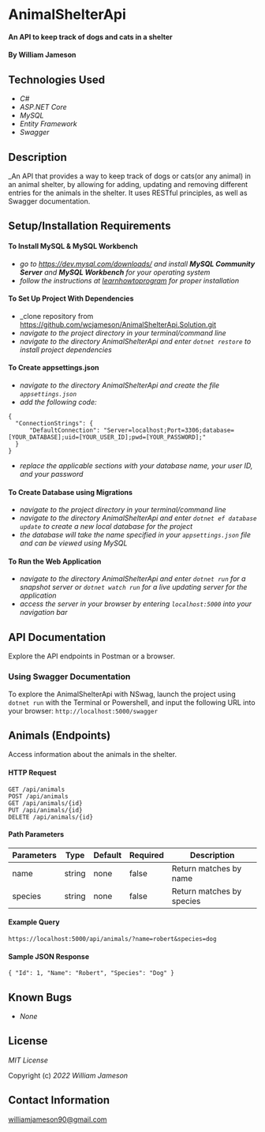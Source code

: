 # AnimalShelterApi

#### An API to keep track of dogs and cats in a shelter

#### By William Jameson

## Technologies Used

* _C#_
* _ASP.NET Core_
* _MySQL_
* _Entity Framework_
* _Swagger_

## Description

_An API that provides a way to keep track of dogs or cats(or any animal) in an animal shelter, by allowing for adding, updating and removing different entries for the animals in the shelter.  It uses RESTful principles, as well as Swagger documentation.

## Setup/Installation Requirements

#### To Install MySQL & MySQL Workbench

* _go to https://dev.mysql.com/downloads/ and install **MySQL Community Server** and **MySQL Workbench** for your operating system_
* _follow the instructions at [learnhowtoprogram](https://www.learnhowtoprogram.com/c-and-net/getting-started-with-c/installing-and-configuring-mysql) for proper installation_

#### To Set Up Project With Dependencies

* _clone repository from https://github.com/wcjameson/AnimalShelterApi.Solution.git
* _navigate to the project directory in your terminal/command line_
* _navigate to the directory AnimalShelterApi and enter ```dotnet restore``` to install project dependencies_

#### To Create appsettings.json

* _navigate to the directory AnimalShelterApi and create the file ```appsettings.json```_
* _add the following code:_
```
{
  "ConnectionStrings": {
      "DefaultConnection": "Server=localhost;Port=3306;database=[YOUR_DATABASE];uid=[YOUR_USER_ID];pwd=[YOUR_PASSWORD];"
  }
}
```
* _replace the applicable sections with your database name, your user ID, and your password_

#### To Create Database using Migrations

* _navigate to the project directory in your terminal/command line_
* _navigate to the directory AnimalShelterApi and enter ```dotnet ef database update``` to create a new local database for the project_
* _the database will take the name specified in your ```appsettings.json``` file and can be viewed using MySQL_

#### To Run the Web Application

* _navigate to the directory AnimalShelterApi and enter ```dotnet run``` for a snapshot server or ```dotnet watch run``` for a live updating server for the application_
* _access the server in your browser by entering ```localhost:5000``` into your navigation bar_

## API Documentation
Explore the API endpoints in Postman or a browser.

### Using Swagger Documentation
To explore the AnimalShelterApi with NSwag, launch the project using ```dotnet run``` with the Terminal or Powershell, and input the following URL into your browser: ```http://localhost:5000/swagger```


## Animals (Endpoints)

Access information about the animals in the shelter.

#### HTTP Request
```
GET /api/animals
POST /api/animals
GET /api/animals/{id}
PUT /api/animals/{id}
DELETE /api/animals/{id}
```
#### Path Parameters

| Parameters     | Type   | Default | Required | Description               |
| -------------  | ------ | ------- | -------- | ------------------------- |
| name           | string | none    | false    | Return matches by name    |
| species        | string | none    | false    | Return matches by species |

#### Example Query
`https://localhost:5000/api/animals/?name=robert&species=dog`

#### Sample JSON Response
`
{
  "Id": 1,
  "Name": "Robert",
  "Species": "Dog"
}
`

## Known Bugs

* _None_

## License

_MIT License_

Copyright (c) _2022_ _William Jameson_ 

## Contact Information
williamjameson90@gmail.com